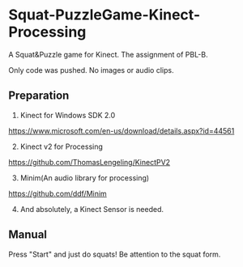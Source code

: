 # Squat-PuzzleGame-Kinect-Processing

A Squat&Puzzle game for Kinect. The assignment of PBL-B. 

Only code was pushed. No images or audio clips. 

## Preparation 

1.  Kinect for Windows SDK 2.0

https://www.microsoft.com/en-us/download/details.aspx?id=44561

2.	Kinect v2 for Processing

https://github.com/ThomasLengeling/KinectPV2

3.  Minim(An audio library for processing)

https://github.com/ddf/Minim

4.  And absolutely, a Kinect Sensor is needed. 


## Manual

Press "Start" and just do squats! Be attention to the squat form. 
